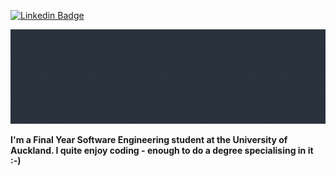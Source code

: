 [![Linkedin Badge](https://img.shields.io/badge/-LinkedIn-blue?style=flat-square&logo=Linkedin&logoColor=white&link=https://www.linkedin.com/in/beverley-sun/)](https://www.linkedin.com/in/beverley-sun/)

<img src="header.gif">

**I'm a Final Year Software Engineering student at the University of Auckland. I quite enjoy coding - enough to do a degree specialising in it :-)**
